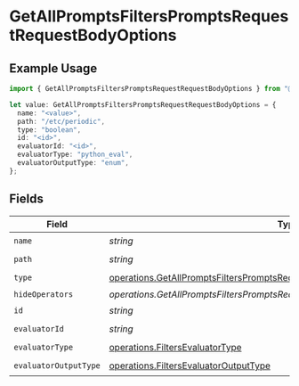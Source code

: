 # GetAllPromptsFiltersPromptsRequestRequestBodyOptions

## Example Usage

```typescript
import { GetAllPromptsFiltersPromptsRequestRequestBodyOptions } from "@orq-ai/node/models/operations";

let value: GetAllPromptsFiltersPromptsRequestRequestBodyOptions = {
  name: "<value>",
  path: "/etc/periodic",
  type: "boolean",
  id: "<id>",
  evaluatorId: "<id>",
  evaluatorType: "python_eval",
  evaluatorOutputType: "enum",
};
```

## Fields

| Field                                                                                                                                                                  | Type                                                                                                                                                                   | Required                                                                                                                                                               | Description                                                                                                                                                            |
| ---------------------------------------------------------------------------------------------------------------------------------------------------------------------- | ---------------------------------------------------------------------------------------------------------------------------------------------------------------------- | ---------------------------------------------------------------------------------------------------------------------------------------------------------------------- | ---------------------------------------------------------------------------------------------------------------------------------------------------------------------- |
| `name`                                                                                                                                                                 | *string*                                                                                                                                                               | :heavy_check_mark:                                                                                                                                                     | N/A                                                                                                                                                                    |
| `path`                                                                                                                                                                 | *string*                                                                                                                                                               | :heavy_check_mark:                                                                                                                                                     | N/A                                                                                                                                                                    |
| `type`                                                                                                                                                                 | [operations.GetAllPromptsFiltersPromptsRequestRequestBodyQuery7OptionsType](../../models/operations/getallpromptsfilterspromptsrequestrequestbodyquery7optionstype.md) | :heavy_check_mark:                                                                                                                                                     | N/A                                                                                                                                                                    |
| `hideOperators`                                                                                                                                                        | *operations.GetAllPromptsFiltersPromptsRequestRequestBodyQuery7HideOperators*[]                                                                                        | :heavy_minus_sign:                                                                                                                                                     | N/A                                                                                                                                                                    |
| `id`                                                                                                                                                                   | *string*                                                                                                                                                               | :heavy_check_mark:                                                                                                                                                     | N/A                                                                                                                                                                    |
| `evaluatorId`                                                                                                                                                          | *string*                                                                                                                                                               | :heavy_check_mark:                                                                                                                                                     | N/A                                                                                                                                                                    |
| `evaluatorType`                                                                                                                                                        | [operations.FiltersEvaluatorType](../../models/operations/filtersevaluatortype.md)                                                                                     | :heavy_check_mark:                                                                                                                                                     | N/A                                                                                                                                                                    |
| `evaluatorOutputType`                                                                                                                                                  | [operations.FiltersEvaluatorOutputType](../../models/operations/filtersevaluatoroutputtype.md)                                                                         | :heavy_check_mark:                                                                                                                                                     | N/A                                                                                                                                                                    |